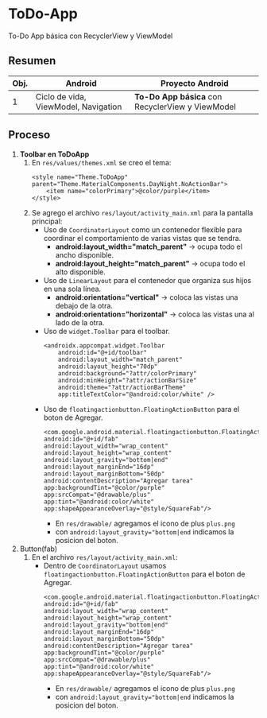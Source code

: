 # ToDo-App
To-Do App básica con RecyclerView y ViewModel

## Resumen
| Obj. | Android                             | Proyecto Android                                                         |
|------| ------------------------------------------------- | ------------------------------------------------------------------------ |
| 1    | Ciclo de vida, ViewModel, Navigation              | **To-Do App básica** con RecyclerView y ViewModel                        |

## Proceso
1. **Toolbar en ToDoApp**
   1. En `res/values/themes.xml` se creo el tema:
        ```
        <style name="Theme.ToDoApp" parent="Theme.MaterialComponents.DayNight.NoActionBar">
            <item name="colorPrimary">@color/purple</item>
        </style>
        ```
   2. Se agrego el archivo `res/layout/activity_main.xml` para la pantalla principal:
      * Uso de `CoordinatorLayout` como un contenedor flexible para coordinar el comportamiento de varias vistas que se tendra.
         - **android:layout_width="match_parent"** → ocupa todo el ancho disponible.
         - **android:layout_height="match_parent"** → ocupa todo el alto disponible.
      * Uso de `LinearLayout` para el contenedor que organiza sus hijos en una sola línea.
         - **android:orientation="vertical"** → coloca las vistas una debajo de la otra.
         - **android:orientation="horizontal"** → coloca las vistas una al lado de la otra.
      * Uso de `widget.Toolbar` para el toolbar.
        ```
        <androidx.appcompat.widget.Toolbar
            android:id="@+id/toolbar"
            android:layout_width="match_parent"
            android:layout_height="70dp"
            android:background="?attr/colorPrimary"
            android:minHeight="?attr/actionBarSize"
            android:theme="?attr/actionBarTheme"
            app:titleTextColor="@android:color/white" />
        ```
      * Uso de `floatingactionbutton.FloatingActionButton` para el boton de Agregar.
        ```
        <com.google.android.material.floatingactionbutton.FloatingActionButton
        android:id="@+id/fab"
        android:layout_width="wrap_content"
        android:layout_height="wrap_content"
        android:layout_gravity="bottom|end"
        android:layout_marginEnd="16dp"
        android:layout_marginBottom="50dp"
        android:contentDescription="Agregar tarea"
        app:backgroundTint="@color/purple"
        app:srcCompat="@drawable/plus"
        app:tint="@android:color/white"
        app:shapeAppearanceOverlay="@style/SquareFab"/>
        ```
         * En `res/drawable/` agregamos el icono de plus `plus.png`
         * con `android:layout_gravity="bottom|end` indicamos la posicion del boton.
2. Button(fab)
   1. En el archivo `res/layout/activity_main.xml`:
      * Dentro de `CoordinatorLayout` usamos `floatingactionbutton.FloatingActionButton` para el boton de Agregar.
        ```
        <com.google.android.material.floatingactionbutton.FloatingActionButton
        android:id="@+id/fab"
        android:layout_width="wrap_content"
        android:layout_height="wrap_content"
        android:layout_gravity="bottom|end"
        android:layout_marginEnd="16dp"
        android:layout_marginBottom="50dp"
        android:contentDescription="Agregar tarea"
        app:backgroundTint="@color/purple"
        app:srcCompat="@drawable/plus"
        app:tint="@android:color/white"
        app:shapeAppearanceOverlay="@style/SquareFab"/>
        ```
         * En `res/drawable/` agregamos el icono de plus `plus.png`
         * con `android:layout_gravity="bottom|end` indicamos la posicion del boton.